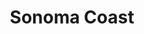 ---
title:			"Sonoma Coast"
post_path:	2018-05-25-sonoma-coast
date_start:	2018/05/25
date_end:		2018/05/29
lat:        38.4053
lon:        -123.0968
metadata:
  - year: 2018
  - type: hike
  - cities:
      - Oakland
  - states:
      - California
  - countries:
      - United States
  - continents:
      - North America
  - regions:
      - United States
photos:
  - ext:		01.jpg
    class:	vertical half
  - ext:    02.jpg
    class:  vertical half
  - ext:    03.jpg
    class:  vertical
    text:   "Pomo Canyon Trail · Sonoma Coast State Park"
---
